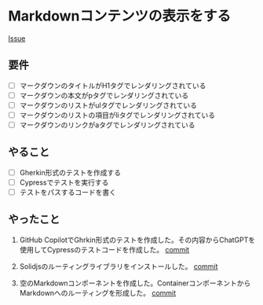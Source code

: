 # Markdownコンテンツの表示をする

[Issue](https://github.com/yamashita-kenngo/test-driven-solidjs/issues/2)

## 要件

- [ ] マークダウンのタイトルがH1タグでレンダリングされている
- [ ] マークダウンの本文がpタグでレンダリングされている
- [ ] マークダウンのリストがulタグでレンダリングされている
- [ ] マークダウンのリストの項目がliタグでレンダリングされている
- [ ] マークダウンのリンクがaタグでレンダリングされている

## やること

- [ ] Gherkin形式のテストを作成する
- [ ] Cypressでテストを実行する
- [ ] テストをパスするコードを書く

## やったこと

1. GitHub CopilotでGhrkin形式のテストを作成した。その内容からChatGPTを使用してCypressのテストコードを作成した。 [commit](https://github.com/yamashita-kenngo/test-driven-solidjs/pull/367e63a849fc9b7659398d0ef9c8afc2f005bc748)

2. Solidjsのルーティングライブラリをインストールした。 [commit](https://github.com/yamashita-kenngo/test-driven-solidjs/pull/3160f2b22da14acc620445f115c171340379fc05e)

3. 空のMarkdownコンポーネントを作成した。ContainerコンポーネントからMarkdownへのルーティングを形成した。 [commit](https://github.com/yamashita-kenngo/test-driven-solidjs/pull/35ad37dc6ea46843bdcfdb1277868e4a2eeaf1d81)